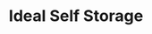 ---
title: "Ideal Self Storage"
url: /gatesville/ideal-self-storage-east-main-street/
shop: Mieten
---